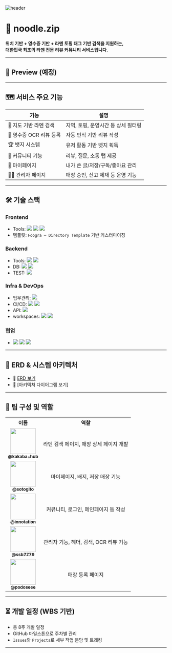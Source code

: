 ![header](https://capsule-render.vercel.app/api?type=slice&color=auto&height=300&section=header&text=zip.lab&desc=noodle.zip&fontSize=90&fontAlign=60&fontAlignY=25&descSize=40&descAlign=70&descAlignY=40&rotate=20) 


# 🍜 noodle.zip

**위치 기반 + 영수증 기반 + 라멘 토핑 태그 기반 검색을 지원하는,  
대한민국 최초의 라멘 전문 리뷰 커뮤니티 서비스입니다.**

---

## 📸 Preview (예정)

<!-- ![preview](./preview.gif)--> <!-- 시연 GIF나 이미지 넣기 -->

---

## 🗺️ 서비스 주요 기능

| 기능 | 설명 |
|------|------|
| 📍 지도 기반 라멘 검색 | 지역, 토핑, 운영시간 등 상세 필터링 |
| 🧾 영수증 OCR 리뷰 등록 | 자동 인식 기반 리뷰 작성 |
| 🏆 뱃지 시스템 | 유저 활동 기반 뱃지 획득 |
| 💬 커뮤니티 기능 | 리뷰, 질문, 소통 탭 제공 |
| 🧑 마이페이지 | 내가 쓴 글/저장/구독/좋아요 관리 |
| 🧑‍💼 관리자 페이지 | 매장 승인, 신고 제재 등 운영 기능 |

---

## 🛠 기술 스택
<!-- 아이콘 : https://github.com/Envoy-VC/awesome-badges?tab=readme-ov-file -->
### Frontend
- Tools:
![](https://img.shields.io/badge/HTML5-E34F26?style=for-the-badge&logo=html5&logoColor=white)
![](https://img.shields.io/badge/CSS3-1572B6?style=for-the-badge&logo=css3&logoColor=white)
![](https://img.shields.io/badge/JavaScript-F7DF1E?style=for-the-badge&logo=JavaScript&logoColor=white)
- 템플릿: `Foogra – Directory Template` 기반 커스터마이징

### Backend
- Tools:
![](https://img.shields.io/badge/Java-ED8B00?style=for-the-badge&logo=openjdk&logoColor=white)
![](https://img.shields.io/badge/spring_boot-boot?style=for-the-badge&logo=springboot&logoColor=white&logoSize=auto&labelColor=6DB33F&color=6DB33F&cacheSeconds=3600)
- DB:
![](https://img.shields.io/badge/MySQL-005C84?style=for-the-badge&logo=mysql&logoColor=white)
![](https://img.shields.io/badge/spring_data_jpa-spring?style=for-the-badge&logo=spring&logoColor=white&logoSize=auto&labelColor=6DB33F&color=6DB33F&cacheSeconds=3600)
- TEST:
![](https://img.shields.io/badge/junit5-test?style=for-the-badge&logo=junit5&logoColor=white&logoSize=auto&labelColor=25A162&color=DC524A&cacheSeconds=3600)


### Infra & DevOps
- 업무관리:
![](https://img.shields.io/badge/GitHub-100000?style=for-the-badge&logo=github&logoColor=white)
- CI/CD: 
![](https://img.shields.io/badge/docker-%230db7ed.svg?style=for-the-badge&logo=docker&logoColor=white)
![](https://img.shields.io/badge/GitHub_Actions-2088FF?style=for-the-badge&logo=github-actions&logoColor=white)
- API:
![](https://img.shields.io/badge/naver_cloud_platform-ncp?style=for-the-badge&logo=naver&logoColor=green&logoSize=auto&labelColor=white&color=03C75A&cacheSeconds=3600)
- workspaces:
  ![](https://img.shields.io/badge/IntelliJ_IDEA-000000.svg?style=for-the-badge&logo=intellij-idea&logoColor=white)
  ![](https://img.shields.io/badge/Gradle-02303A.svg?style=for-the-badge&logo=Gradle&logoColor=white) 
### 협업
- ![](https://img.shields.io/badge/Slack-4A154B?style=for-the-badge&logo=slack&logoColor=white)
![](https://img.shields.io/badge/GIT-E44C30?style=for-the-badge&logo=git&logoColor=white)
![](https://img.shields.io/badge/Notion-%23000000.svg?style=for-the-badge&logo=notion&logoColor=white)


---

## 🔖 ERD & 시스템 아키텍처

- 📄 [ERD 보기](https://www.erdcloud.com/d/3fXPuFYXD6sekZqTj)
- 🧩 [아키텍처 다이어그램 보기]<!--(./docs/architecture.svg)-->

---

## 👥 팀 구성 및 역할

<table>
  <tr>
    <th>이름</th>
    <th>역할</th>
  </tr>
  <tr>
    <td rowspan="2" align="center">
      <a href="https://github.com/kakaba-hub">
        <img src="https://github.com/kakaba-hub.png" width="80"/><br/>
        <sub><b>@kakaba-hub</b></sub>
      </a>
    </td>
    <td rowspan="2" align="center">라멘 검색 페이지, 매장 상세 페이지 개발</td>
  </tr>
  <tr></tr>
  
  <tr>
    <td rowspan="2" align="center">
      <a href="https://github.com/sotogito">
        <img src="https://github.com/sotogito.png" width="80"/><br/>
        <sub><b>@sotogito</b></sub>
      </a>
    </td>
    <td rowspan="2" align="center">마이페이지, 배지, 저장 매장 기능</td>
  </tr>
  <tr></tr>

  <tr>
    <td rowspan="2" align="center">
      <a href="https://github.com/innotation">
        <img src="https://github.com/innotation.png" width="80"/><br/>
        <sub><b>@innotation</b></sub>
      </a>
    </td>
    <td rowspan="2" align="center">커뮤니티, 로그인, 메인페이지 등 작성</td>
  </tr>
  <tr></tr>

  <tr>
    <td rowspan="2" align="center">
      <a href="https://github.com/ssb7779">
        <img src="https://github.com/ssb7779.png" width="80"/><br/>
        <sub><b>@ssb7779</b></sub>
      </a>
    </td>
    <td rowspan="2" align="center">관리자 기능, 헤더, 검색, OCR 리뷰 기능</td>
  </tr>
  <tr></tr>

  <tr>
    <td rowspan="2" align="center">
      <a href="https://github.com/podoseee">
        <img src="https://github.com/podoseee.png" width="80"/><br/>
        <sub><b>@podoseee</b></sub>
      </a>
    </td>
    <td rowspan="2" align="center">매장 등록 페이지</td>
  </tr>
  <tr></tr>
</table>


---

## ⏳ 개발 일정 (WBS 기반)

- 총 8주 개발 일정
- GitHub 마일스톤으로 주차별 관리
- `Issues`와 `Projects`로 세부 작업 분담 및 트래킹

---

<!-- ## 📂 실행 방법 (예시)

```bash
# 1. clone
git clone https://github.com/your-org/noodle.zip.git

# 2. DB 세팅 (MySQL + 스키마 파일 실행)
mysql -u root -p < schema.sql

# 3. 빌드 & 실행
./gradlew bootRun
-->

